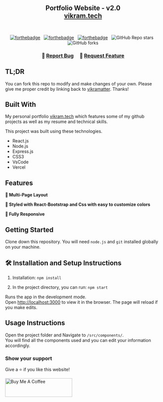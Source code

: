 <h2 align="center">
  Portfolio Website - v2.0<br/>
  <a href="https://github.com/vikramatter/Portfolio" target="_blank">vikram.tech</a>
</h2>
<div align="center">
  <!-- <img alt="Demo" src="./Images/readme-img1.png" /> -->
</div>

<br/>

<center>

[![forthebadge](https://forthebadge.com/images/badges/built-with-love.svg)](https://forthebadge.com) &nbsp;
[![forthebadge](https://forthebadge.com/images/badges/made-with-javascript.svg)](https://forthebadge.com) &nbsp;
[![forthebadge](https://forthebadge.com/images/badges/open-source.svg)](https://forthebadge.com) &nbsp;
![GitHub Repo stars](https://img.shields.io/github/stars/vikramatter/Portfolio?color=red&logo=github&style=for-the-badge) &nbsp;
![GitHub forks](https://img.shields.io/github/forks/vikramatter/Portfolio?color=red&logo=github&style=for-the-badge)

</center>

<h3 align="center">
    🔹
    <a href="https://github.com/vikramatter/Portfolio/issues">Report Bug</a> &nbsp; &nbsp;
    🔹
    <a href="https://github.com/vikramatter/Portfolio/issues">Request Feature</a>
</h3>

## TL;DR

You can fork this repo to modify and make changes of your own. Please give me proper credit by linking back to [vikramatter](https://github.com/vikramatter/Portfolio). Thanks!

## Built With

My personal portfolio <a href="https://vikram.vercel.app/" target="_blank">vikram.tech</a> which features some of my github projects as well as my resume and technical skills.<br/>

This project was built using these technologies.

- React.js
- Node.js
- Express.js
- CSS3
- VsCode
- Vercel

## Features

**📖 Multi-Page Layout**

**🎨 Styled with React-Bootstrap and Css with easy to customize colors**

**📱 Fully Responsive**

## Getting Started

Clone down this repository. You will need `node.js` and `git` installed globally on your machine.

## 🛠 Installation and Setup Instructions

1. Installation: `npm install`

2. In the project directory, you can run: `npm start`

Runs the app in the development mode.\
Open [http://localhost:3000](http://localhost:3000) to view it in the browser.
The page will reload if you make edits.

## Usage Instructions

Open the project folder and Navigate to `/src/components/`. <br/>
You will find all the components used and you can edit your information accordingly.

### Show your support

Give a ⭐ if you like this website!

<a href="https://www.buymeacoffee.com/vikramatter" target="_blank"><img src="https://cdn.buymeacoffee.com/buttons/v2/default-violet.png" alt="Buy Me A Coffee" height= "60px" width= "217px" ></a>
